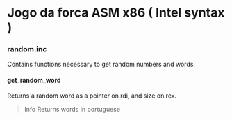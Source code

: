 # Jogo da forca ASM x86 ( Intel syntax )

### random.inc
Contains functions necessary to get random numbers and words.

#### get_random_word
Returns a random word as a pointer on rdi, and size on rcx.

> Info
> Returns words in portuguese

